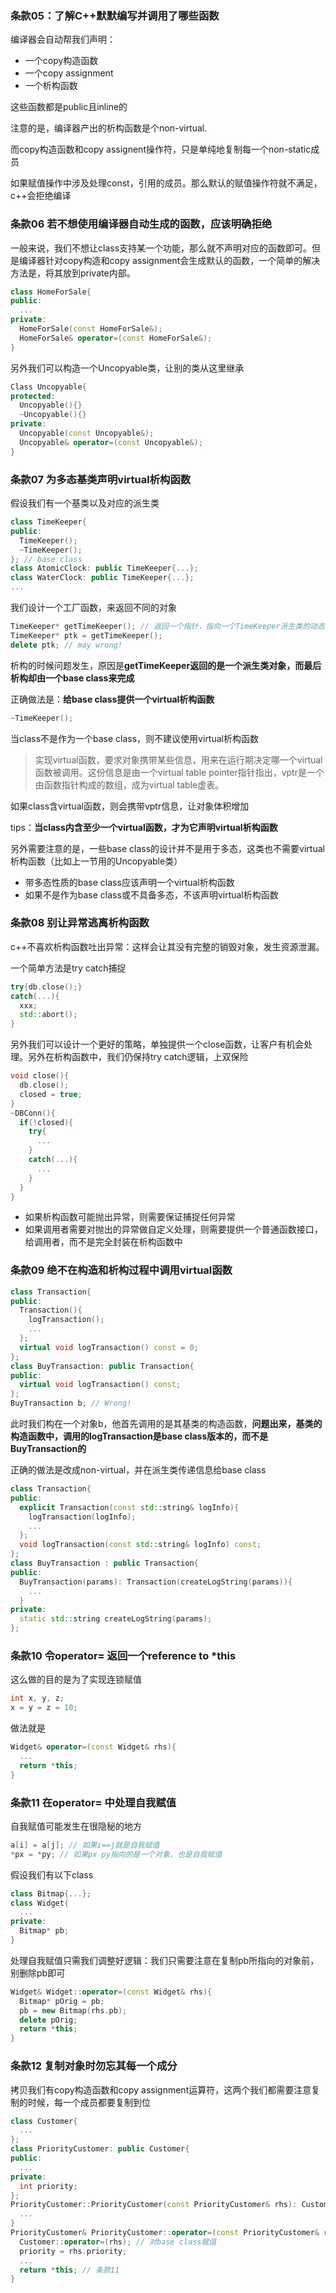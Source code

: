 ### 条款05：了解C++默默编写并调用了哪些函数

编译器会自动帮我们声明：

- 一个copy构造函数
- 一个copy assignment
- 一个析构函数

这些函数都是public且inline的

注意的是，编译器产出的析构函数是个non-virtual.

而copy构造函数和copy assignent操作符，只是单纯地复制每一个non-static成员

如果赋值操作中涉及处理const，引用的成员。那么默认的赋值操作符就不满足，c++会拒绝编译

### 条款06 若不想使用编译器自动生成的函数，应该明确拒绝

一般来说，我们不想让class支持某一个功能，那么就不声明对应的函数即可。但是编译器针对copy构造和copy assignment会生成默认的函数，一个简单的解决方法是，将其放到private内部。

```cpp
class HomeForSale{
public:
  ...
private: 
  HomeForSale(const HomeForSale&);
  HomeForSale& operator=(const HomeForSale&);
}
```

另外我们可以构造一个Uncopyable类，让别的类从这里继承

```cpp
Class Uncopyable{
protected: 
  Uncopyable(){}
  ~Uncopyable(){}
private: 
  Uncopyable(const Uncopyable&);
  Uncopyable& operator=(const Uncopyable&);
}
```

### 条款07 为多态基类声明virtual析构函数

假设我们有一个基类以及对应的派生类

```cpp
class TimeKeeper{
public:
  TimeKeeper();
  ~TimeKeeper();
}; // base class
class AtomicClock: public TimeKeeper{...}; 
class WaterClock: public TimeKeeper{...};
...
```

我们设计一个工厂函数，来返回不同的对象

```cpp
TimeKeeper* getTimeKeeper(); // 返回一个指针，指向一个TimeKeeper派生类的动态分配对象
TimeKeeper* ptk = getTimeKeeper(); 
delete ptk; // may wrong!
```

析构的时候问题发生，原因是**getTimeKeeper返回的是一个派生类对象，而最后析构却由一个base class来完成**

正确做法是：**给base class提供一个virtual析构函数**

```cpp
~TimeKeeper();
```

当class不是作为一个base class，则不建议使用virtual析构函数

> 实现virtual函数，要求对象携带某些信息，用来在运行期决定哪一个virtual函数被调用。这份信息是由一个virtual table pointer指针指出，vptr是一个由函数指针构成的数组，成为virtual table虚表。

如果class含virtual函数，则会携带vptr信息，让对象体积增加

tips：**当class内含至少一个virtual函数，才为它声明virtual析构函数**

另外需要注意的是，一些base class的设计并不是用于多态，这类也不需要virtual析构函数（比如上一节用的Uncopyable类）

- 带多态性质的base class应该声明一个virtual析构函数
- 如果不是作为base class或不具备多态，不该声明virtual析构函数

### 条款08 别让异常逃离析构函数

c++不喜欢析构函数吐出异常：这样会让其没有完整的销毁对象，发生资源泄漏。

一个简单方法是try catch捕捉

```cpp
try{db.close();} 
catch(...){
  xxx; 
  std::abort();
}
```

另外我们可以设计一个更好的策略，单独提供一个close函数，让客户有机会处理。另外在析构函数中，我们仍保持try catch逻辑，上双保险

```cpp
void close(){
  db.close(); 
  closed = true; 
}
~DBConn(){
  if(!closed){
    try{
      ...
    }
    catch(...){
      ...
    }
  }
}
```

- 如果析构函数可能抛出异常，则需要保证捕捉任何异常
- 如果调用者需要对抛出的异常做自定义处理，则需要提供一个普通函数接口，给调用者，而不是完全封装在析构函数中

### 条款09 绝不在构造和析构过程中调用virtual函数

```cpp
class Transaction{
public: 
  Transaction(){
    logTransaction(); 
    ...
  }; 
  virtual void logTransaction() const = 0;
};
class BuyTransaction: public Transaction{
public: 
  virtual void logTransaction() const; 
};
BuyTransaction b; // Wrong!
```

此时我们构在一个对象b，他首先调用的是其基类的构造函数，**问题出来，基类的构造函数中，调用的logTransaction是base class版本的，而不是BuyTransaction的**

正确的做法是改成non-virtual，并在派生类传递信息给base class

```cpp
class Transaction{
public: 
  explicit Transaction(const std::string& logInfo){
    logTransaction(logInfo); 
    ...
  };
  void logTransaction(const std::string& logInfo) const;
}; 
class BuyTransaction : public Transaction{
public: 
  BuyTransaction(params): Transaction(createLogString(params)){
    ...
  }
private: 
  static std::string createLogString(params); 
};
```

### 条款10 令operator= 返回一个reference to *this

这么做的目的是为了实现连锁赋值

```cpp
int x, y, z; 
x = y = z = 10;
```

做法就是

```cpp
Widget& operator=(const Widget& rhs){
  ...
  return *this;
}
```

### 条款11 在operator= 中处理自我赋值

自我赋值可能发生在很隐秘的地方

```cpp
a[i] = a[j]; // 如果i==j就是自我赋值
*px = *py; // 如果px py指向的是一个对象，也是自我赋值
```

假设我们有以下class

```cpp
class Bitmap{...}; 
class Widget{
  ...
private: 
  Bitmap* pb; 
}
```

处理自我赋值只需我们调整好逻辑：我们只需要注意在复制pb所指向的对象前，别删除pb即可

```cpp
Widget& Widget::operator=(const Widget& rhs){
  Bitmap* pOrig = pb; 
  pb = new Bitmap(rhs.pb); 
  delete pOrig; 
  return *this; 
}
```

### 条款12 复制对象时勿忘其每一个成分

拷贝我们有copy构造函数和copy assignment运算符，这两个我们都需要注意复制的时候，每一个成员都要复制到位

```cpp
class Customer{
  ...
}; 
class PriorityCustomer: public Customer{
public: 
  ...
private: 
  int priority; 
}; 
PriorityCustomer::PriorityCustomer(const PriorityCustomer& rhs): Customer(rhs), priority(rhs.priority){
  ...
}
PriorityCustomer& PriorityCustomer::operator=(const PriorityCustomer& rhs){
  Customer::operator=(rhs); // 对base class赋值 
  priority = rhs.priority;
  ...
  return *this; // 条款11
}
```





